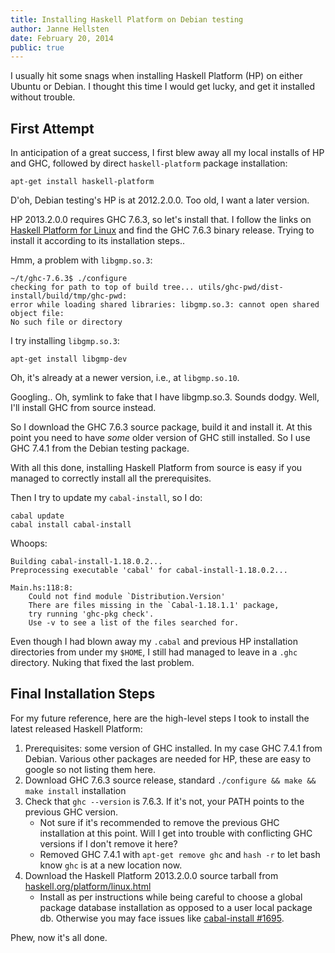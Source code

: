 ```yaml
---
title: Installing Haskell Platform on Debian testing
author: Janne Hellsten
date: February 20, 2014
public: true
---
```


I usually hit some snags when installing Haskell Platform (HP) on
either Ubuntu or Debian.  I thought this time I would get lucky, and
get it installed without trouble.

## First Attempt

In anticipation of a great success, I first blew away all my local
installs of HP and GHC, followed by direct `haskell-platform` package
installation:

    apt-get install haskell-platform

D'oh, Debian testing's HP is at 2012.2.0.0.  Too old, I want a later
version.

HP 2013.2.0.0 requires GHC 7.6.3, so let's install that.  I follow the
links on [Haskell Platform for
Linux](http://www.haskell.org/platform/linux.html) and find the GHC
7.6.3 binary release.  Trying to install it according to its
installation steps..

Hmm, a problem with `libgmp.so.3`:

    ~/t/ghc-7.6.3$ ./configure 
    checking for path to top of build tree... utils/ghc-pwd/dist-install/build/tmp/ghc-pwd: 
    error while loading shared libraries: libgmp.so.3: cannot open shared object file: 
    No such file or directory

I try installing `libgmp.so.3`:

    apt-get install libgmp-dev

Oh, it's already at a newer version, i.e., at `libgmp.so.10`.

Googling..  Oh, symlink to fake that I have libgmp.so.3.  Sounds
dodgy.  Well, I'll install GHC from source instead.

So I download the GHC 7.6.3 source package, build it and install it.
At this point you need to have _some_ older version of GHC still
installed.  So I use GHC 7.4.1 from the Debian testing package.

With all this done, installing Haskell Platform from source is easy if
you managed to correctly install all the prerequisites.

Then I try to update my `cabal-install`, so I do:

    cabal update
    cabal install cabal-install

Whoops:


```
Building cabal-install-1.18.0.2...
Preprocessing executable 'cabal' for cabal-install-1.18.0.2...

Main.hs:118:8:
    Could not find module `Distribution.Version'
    There are files missing in the `Cabal-1.18.1.1' package,
    try running 'ghc-pkg check'.
    Use -v to see a list of the files searched for.
```

Even though I had blown away my `.cabal` and previous HP installation
directories from under my `$HOME`, I still had managed to leave in a
`.ghc` directory.  Nuking that fixed the last problem.

## Final Installation Steps

For my future reference, here are the high-level steps I took to
install the latest released Haskell Platform:

1. Prerequisites: some version of GHC installed.  In my case GHC 7.4.1
   from Debian.  Various other packages are needed for HP, these are
   easy to google so not listing them here.
2. Download GHC 7.6.3 source release, standard `./configure && make &&
   make install` installation
3. Check that `ghc --version` is 7.6.3.  If it's not, your PATH points
   to the previous GHC version.
    * Not sure if it's recommended to remove the previous GHC
      installation at this point.  Will I get into trouble with
      conflicting GHC versions if I don't remove it here?
    * Removed GHC 7.4.1 with `apt-get remove ghc` and `hash -r` to let
      bash know `ghc` is at a new location now.
4. Download the Haskell Platform 2013.2.0.0 source tarball from
   [haskell.org/platform/linux.html](http://www.haskell.org/platform/linux.html)
    * Install as per instructions while being careful to choose a
      global package database installation as opposed to a user local
      package db.  Otherwise you may face issues like [cabal-install
      #1695](https://github.com/haskell/cabal/issues/1695).

Phew, now it's all done.

